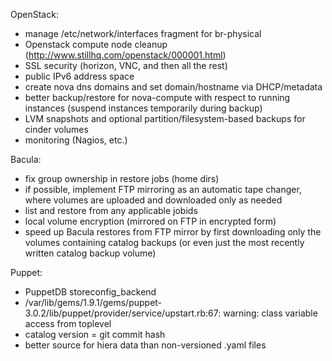 OpenStack:

* manage /etc/network/interfaces fragment for br-physical
* Openstack compute node cleanup (http://www.stillhq.com/openstack/000001.html)
* SSL security (horizon, VNC, and then all the rest)
* public IPv6 address space
* create nova dns domains and set domain/hostname via DHCP/metadata
* better backup/restore for nova-compute with respect to running instances
  (suspend instances temporarily during backup)
* LVM snapshots and optional partition/filesystem-based backups
  for cinder volumes
* monitoring (Nagios, etc.)

Bacula:

* fix group ownership in restore jobs (home dirs)
* if possible, implement FTP mirroring as an automatic tape changer, where
  volumes are uploaded and downloaded only as needed
* list and restore from any applicable jobids
* local volume encryption (mirrored on FTP in encrypted form)
* speed up Bacula restores from FTP mirror by first downloading only the
  volumes containing catalog backups (or even just the most recently written
  catalog backup volume)

Puppet:

* PuppetDB storeconfig_backend
* /var/lib/gems/1.9.1/gems/puppet-3.0.2/lib/puppet/provider/service/upstart.rb:67: warning: class variable access from toplevel
* catalog version = git commit hash
* better source for hiera data than non-versioned .yaml files
